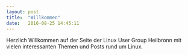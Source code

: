 ```yaml
---
layout: post
title:  "Willkommen"
date:   2016-08-25 14:45:11
---
```

Herzlich Willkommen auf der Seite der Linux User Group Heilbronn mit vielen interessanten Themen und Posts rund um Linux.